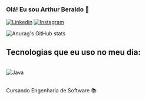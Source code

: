 ### Olá! Eu sou Arthur Beraldo 👋

[![Linkedin](https://img.shields.io/badge/LinkedIn-0077B5?style=for-the-badge&logo=linkedin&logoColor=white)](https://www.linkedin.com/in/arthur-beraldo-ribeiro-diniz-1581122bb/)
[![Instagram](https://img.shields.io/badge/Instagram-%23E4405F.svg?style=for-the-badge&logo=Instagram&logoColor=white)](https://www.instagram.com/artsberaldo/)

![Anurag's GitHub stats](https://github-readme-stats.vercel.app/api?username=ArtsBeraldo&show_icons=true&theme=tokyonight)

## Tecnologias que eu uso no meu dia:

<div style="display: inline_block"><br/>
    <img oling="center" alt="Java" src="https://img.shields.io/badge/Java-ED8B00?style=for-the-badge&logo=openjdk&logoColor=white" />
</div><br/>

Cursando Engenharia de Software 📚
